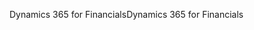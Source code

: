 <span data-ttu-id="83183-101">Dynamics 365 for Financials</span><span class="sxs-lookup"><span data-stu-id="83183-101">Dynamics 365 for Financials</span></span>